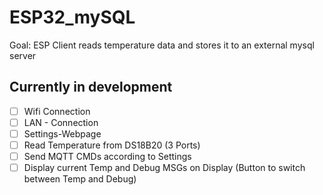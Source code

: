 # ESP32_mySQL
Goal: ESP Client reads temperature data and stores it to an external mysql server

## Currently in development

- [ ] Wifi Connection
- [ ] LAN - Connection
- [ ] Settings-Webpage
- [ ] Read Temperature from DS18B20 (3 Ports)
- [ ] Send MQTT CMDs according to Settings
- [ ] Display current Temp and Debug MSGs on Display (Button to switch between Temp and Debug)
